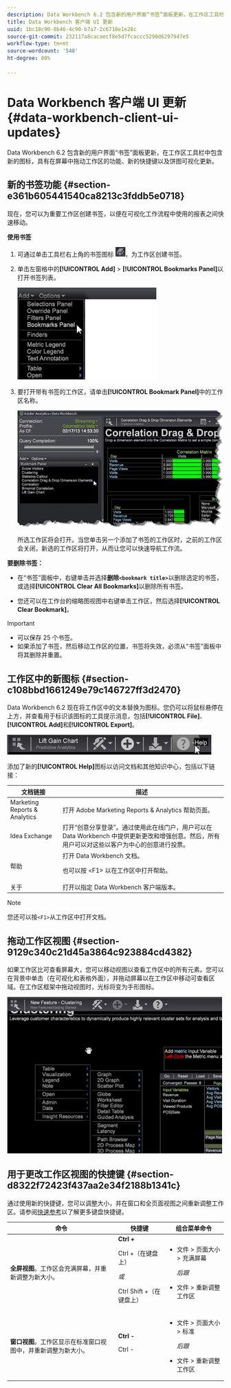 ```yaml
---
description: Data Workbench 6.2 包含新的用户界面“书签”面板更新，在工作区工具栏中包含新的图标，具有在屏幕中拖动工作区的功能、新的快捷键以及饼图可视化更新。
title: Data Workbench 客户端 UI 更新
uuid: 1bc18c90-8b46-4c90-b7a7-2c6710e1e28c
source-git-commit: 232117a8cacaecf8e5d7fcaccc5290d6297947e5
workflow-type: tm+mt
source-wordcount: '548'
ht-degree: 80%

---
```



# Data Workbench 客户端 UI 更新{#data-workbench-client-ui-updates}

Data Workbench 6.2 包含新的用户界面“书签”面板更新，在工作区工具栏中包含新的图标，具有在屏幕中拖动工作区的功能、新的快捷键以及饼图可视化更新。

## 新的书签功能 {#section-e361b605441540ca8213c3fddb5e0718}

现在，您可以为重要工作区创建书签，以便在可视化工作流程中使用的报表之间快速移动。

**使用书签**

1. 可通过单击工具栏右上角的书签图标 ![](assets/bookmark_icon.png)，为工作区创建书签。
1. 单击左窗格中的&#x200B;**[!UICONTROL Add]** > **[!UICONTROL Bookmarks Panel]**&#x200B;以打开书签列表。

   ![](assets/bookmarks_panel.png)

1. 要打开带有书签的工作区，请单击&#x200B;**[!UICONTROL Bookmark Panel]**&#x200B;中的工作区名称。

   ![](assets/bookmarks_panel_left.png)

   所选工作区将会打开。当您单击另一个添加了书签的工作区时，之前的工作区会关闭，新选的工作区将打开，从而让您可以快速导航工作流。

**要删除书签：**

* 在“书签”面板中，右键单击并选择&#x200B;**删除`<bookmark title>`**&#x200B;以删除选定的书签，或选择&#x200B;**[!UICONTROL Clear All Bookmarks]**&#x200B;以删除所有书签。

* 您还可以在工作台的缩略图视图中右键单击工作区，然后选择&#x200B;**[!UICONTROL Clear Bookmark]**。

>[!IMPORTANT]
>
>* 可以保存 25 个书签。
>* 如果添加了书签，然后移动工作区的位置，书签将失效，必须从“书签”面板中将其删除并重置。

>


## 工作区中的新图标 {#section-c108bbd1661249e79c146727ff3d2470}

Data Workbench 6.2 现在将工作区中的文本替换为图标。您仍可以将鼠标悬停在上方，并查看用于标识该图标的工具提示消息，包括&#x200B;**[!UICONTROL File]**、**[!UICONTROL Add]**&#x200B;和&#x200B;**[!UICONTROL Export]**。

![](assets/new_icons.png)

添加了新的&#x200B;**[!UICONTROL Help]**&#x200B;图标以访问文档和其他知识中心，包括以下链接：

<table id="table_64BBC67B1BB44B1197FF7E5E7B067696"> 
 <thead> 
  <tr> 
   <th colname="col1" class="entry"> 文档链接 </th> 
   <th colname="col2" class="entry"> 描述 </th> 
  </tr>
 </thead>
 <tbody> 
  <tr> 
   <td colname="col1"> Marketing Reports &amp; Analytics </td> 
   <td colname="col2">打开 <span class="uicontrol">Adobe Marketing Reports &amp; Analytics</span> 帮助页面。 </td> 
  </tr> 
  <tr> 
   <td colname="col1"> Idea Exchange </td> 
   <td colname="col2">打开“<span class="uicontrol">创意分享登录</span>”。通过使用此在线门户，用户可以在 Data Workbench 中提供更新更改和增强创意。然后，所有用户可以对这些以客户为中心的创意进行投票。 </td> 
  </tr> 
  <tr> 
   <td colname="col1"> 帮助 </td> 
   <td colname="col2">打开 <span class="uicontrol">Data Workbench 文档</span>。 <p>也可以按 <span class="uicontrol">&lt;F1&gt;</span> 以在工作区中打开帮助。 </p> </td> 
  </tr> 
  <tr> 
   <td colname="col1"> 关于 </td> 
   <td colname="col2">打开以指定 Data Workbench <span class="uicontrol">客户端版本</span>。 </td> 
  </tr> 
 </tbody> 
</table>

>[!NOTE]
>
>您还可以按`<F1>`从工作区中打开文档。

## 拖动工作区视图 {#section-9129c340c21d45a3864c923884cd4382}

如果工作区比可查看屏幕大，您可以移动视图以查看工作区中的所有元素。您可以在背景中单击（在可视化和表格外面），并拖动屏幕以在工作区中移动可查看区域。在工作区框架中拖动视图时，光标将变为手形图标。

![](assets/drag_workspace.png)

## 用于更改工作区视图的快捷键 {#section-d8322f72423f437aa2e34f2188b1341c}

通过使用新的快捷键，您可以调整大小，并在窗口和全页面视图之间重新调整工作区。请参阅[快速参考](https://experienceleague.adobe.com/docs/data-workbench/using/client/visualizations/c-qk-ref.html)以了解更多键盘快捷键。

<table id="table_A01C514C99F043338D183A6839E03DEA"> 
 <thead> 
  <tr> 
   <th colname="col1" class="entry"> 命令 </th> 
   <th colname="col2" class="entry"> 快捷键 </th> 
   <th colname="col3" class="entry"> 组合菜单命令 </th> 
  </tr>
 </thead>
 <tbody> 
  <tr> 
   <td colname="col1"><b>全屏视图</b>。工作区会充满屏幕，并重新调整为新大小。 </td> 
   <td colname="col2"><b>Ctrl +</b> <p>Ctrl +（在键盘上） </p> <p><i>或</i> </p> <p>Ctrl Shift +（在键盘上） </p> </td> 
   <td colname="col3"> 
    <ul id="ul_C7C731B894D946D9916F50806F015857"> 
     <li id="li_452B4C119B1A40038A408CFFC53653A9">文件 &gt; 页面大小 &gt; 充满屏幕 <p><i>后跟</i> </p> </li> 
     <li id="li_DE9B8B31B9F24A6AA68A1D0DB886B501">文件 &gt; 重新调整工作区 </li> 
    </ul> </td> 
  </tr> 
  <tr> 
   <td colname="col1"><b>窗口视图</b>。工作区显示在标准窗口视图中，并重新调整为新大小。 </td> 
   <td colname="col2"><b>Ctrl -</b> <p>Ctrl - </p> </td> 
   <td colname="col3"> 
    <ul id="ul_3474B9EFD69343C09BC84E485D896C28"> 
     <li id="li_820BAED76FF24A5785E6D89C5C692DD5">文件 &gt; 页面大小 &gt; 标准 <p><i>后跟</i> </p> </li> 
     <li id="li_337789F282CE4C2C990C67B115782454">文件 &gt; 重新调整工作区 </li> 
    </ul> </td> 
  </tr> 
 </tbody> 
</table>

